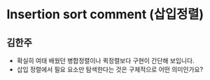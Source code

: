 # Insertion sort comment (삽입정렬)

## 김한주
- 확실히 여태 배웠던 병합정렬이나 퀵정렬보다 구현이 간단해 보입니다.
- 삽입 정렬에서 필요 요소만 탐색한다는 것은 구체적으로 어떤 의미인가요?
